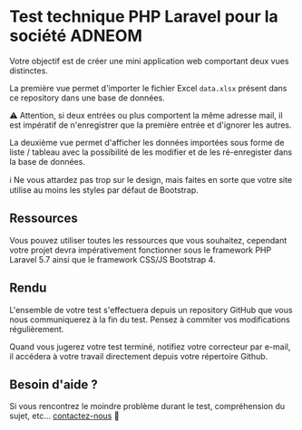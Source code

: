 # Test technique PHP Laravel pour la société ADNEOM
Votre objectif est de créer une mini application web comportant deux vues distinctes.

La première vue permet d'importer le fichier Excel `data.xlsx` présent dans ce repository dans une base de données.

⚠️ Attention, si deux entrées ou plus comportent la même adresse mail, il est impératif de n'enregistrer que la première entrée et d'ignorer les autres.

La deuxième vue permet d'afficher les données importées sous forme de liste / tableau avec la possibilité de les modifier et de les ré-enregister dans la base de données.

ℹ️ Ne vous attardez pas trop sur le design, mais faites en sorte que votre site utilise au moins les styles par défaut de Bootstrap.

## Ressources
Vous pouvez utiliser toutes les ressources que vous souhaitez, cependant votre projet devra impérativement fonctionner sous le framework PHP Laravel 5.7 ainsi que le framework CSS/JS Bootstrap 4.

## Rendu
L'ensemble de votre test s'effectuera depuis un repository GitHub que vous nous communiquerez à la fin du test. Pensez à commiter vos modifications régulièrement.

Quand vous jugerez votre test terminé, notifiez votre correcteur par e-mail, il accédera à votre travail directement depuis votre répertoire Github.

## Besoin d'aide ?
Si vous rencontrez le moindre problème durant le test, compréhension du sujet, etc...  [contactez-nous](mailto:wbourguiba@adneom.com) 🙂
